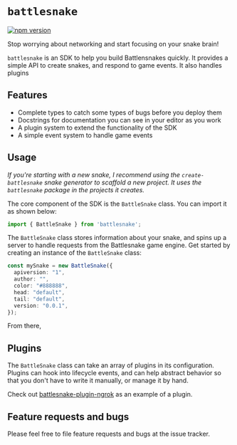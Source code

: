 # `battlesnake`

[![npm version](https://badge.fury.io/js/battlesnake.svg)](https://badge.fury.io/js/battlesnake)

Stop worrying about networking and start focusing on your snake brain!

`battlesnake` is an SDK to help you build Battlensnakes quickly. It provides a
simple API to create snakes, and respond to game events. It also handles plugins

## Features

- Complete types to catch some types of bugs before you deploy them
- Docstrings for documentation you can see in your editor as you work
- A plugin system to extend the functionality of the SDK
- A simple event system to handle game events

## Usage

_If you're starting with a new snake, I recommend using the `create-battlesnake`
snake generator to scaffold a new project. It uses the `battlesnake` package
in the projects it creates._

The core component of the SDK is the `BattleSnake` class. You can import it as
shown below:

```ts
import { BattleSnake } from 'battlesnake';
```

The `BattleSnake` class stores information about your snake, and spins up a
server to handle requests from the Battlesnake game engine. Get started by
creating an instance of the `BattleSnake` class:

```ts
const mySnake = new BattleSnake({
  apiversion: "1",
  author: "",
  color: "#888888",
  head: "default",
  tail: "default",
  version: "0.0.1",
});
```

From there,

## Plugins

The `BattleSnake` class can take an array of plugins in its configuration.
Plugins can hook into lifecycle events, and can help abstract behavior so that
you don't have to write it manually, or manage it by hand.

Check out [battlesnake-plugin-ngrok] as an example of a plugin.

## Feature requests and bugs

Please feel free to file feature requests and bugs at the issue tracker.

[battlesnake-plugin-ngrok]: ../battlesnake-plugin-ngrok

